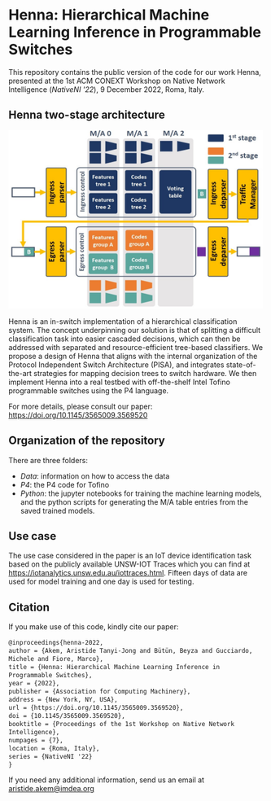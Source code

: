 # Henna: Hierarchical Machine Learning Inference in Programmable Switches  

This repository contains the public version of the code for our work Henna, presented at the 1st ACM CONEXT Workshop on Native Network Intelligence (_NativeNI '22_), 9 December 2022, Roma, Italy.

## Henna two-stage architecture 
<img src="henna_cascaded.jpg" alt="Henna Cascaded Design" style="height: 350px; width:500px;"/>  

Henna is an in-switch implementation of a hierarchical classification system. The concept underpinning our solution is that of splitting a difficult classification task into easier cascaded decisions, which can then be addressed with separated and resource-efficient tree-based classifiers. We propose a design of Henna that aligns with the internal organization of the Protocol Independent Switch Architecture (PISA), and integrates state-of-the-art strategies for mapping decision trees to switch hardware. We then implement Henna into a real testbed with off-the-shelf Intel Tofino programmable switches using the P4 language.  


For more details, please consult our paper: https://doi.org/10.1145/3565009.3569520

## Organization of the repository  
There are three folders:  
- _Data_: information on how to access the data 
- _P4_: the P4 code for Tofino
- _Python_: the jupyter notebooks for training the machine learning models, and the python scripts for generating the M/A table entries from the saved trained models.

## Use case
The use case considered in the paper is an IoT device identification task based on the publicly available UNSW-IOT Traces which you can find at https://iotanalytics.unsw.edu.au/iottraces.html. Fifteen days of data are used for model training and one day is used for testing.

## Citation
If you make use of this code, kindly cite our paper:  
```
@inproceedings{henna-2022,
author = {Akem, Aristide Tanyi-Jong and Bütün, Beyza and Gucciardo, Michele and Fiore, Marco},
title = {Henna: Hierarchical Machine Learning Inference in Programmable Switches},
year = {2022},
publisher = {Association for Computing Machinery},
address = {New York, NY, USA},
url = {https://doi.org/10.1145/3565009.3569520},
doi = {10.1145/3565009.3569520},
booktitle = {Proceedings of the 1st Workshop on Native Network Intelligence},
numpages = {7},
location = {Roma, Italy},
series = {NativeNI '22}
}
```
<!-- Aristide Tanyi-Jong Akem, Beyza Bütün, Michele Gucciardo, and Marco Fiore. 2022.  
Henna: Hierarchical Machine Learning Inference in Programmable Switches.  
_In Native Network Intelligence (NativeNI ’22), December 9, 2022, Roma, Italy_.  
ACM, New York, NY, USA, 7 pages. https://doi.org/10.1145/3565009.3569520   -->

If you need any additional information, send us an email at aristide.akem@imdea.org


